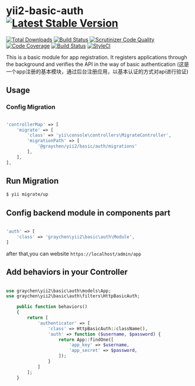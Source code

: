 # yii2-basic-auth [![Latest Stable Version](https://poser.pugx.org/graychen/yii2-basic-auth/version)](https://packagist.org/packages/graychen/yii2-basic-auth)
[![Total Downloads](https://poser.pugx.org/graychen/yii2-basic-auth/downloads)](https://packagist.org/packages/graychen/yii2-basic-auth)
[![Build Status](https://travis-ci.org/Graychen/yii2-basic-auth.svg?branch=master)](https://travis-ci.org/Graychen/yii2-basic-auth)
[![Scrutinizer Code Quality](https://scrutinizer-ci.com/g/Graychen/yii2-basic-auth/badges/quality-score.png?b=master)](https://scrutinizer-ci.com/g/Graychen/yii2-basic-auth/?branch=master)
[![Code Coverage](https://scrutinizer-ci.com/g/Graychen/yii2-basic-auth/badges/coverage.png?b=master)](https://scrutinizer-ci.com/g/Graychen/yii2-basic-auth/?branch=master)
[![Build Status](https://scrutinizer-ci.com/g/Graychen/yii2-basic-auth/badges/build.png?b=master)](https://scrutinizer-ci.com/g/Graychen/yii2-basic-auth/build-status/master)
[![StyleCI](https://styleci.io/repos/109097207/shield?branch=master)](https://styleci.io/repos/109097207)

This is a basic module for app registration. It registers applications through the background and verifies the API in the way of basic authentication
(这是一个app注册的基本模块，通过后台注册应用，以基本认证的方式对api进行验证)

## Usage

### Config Migration

```php

'controllerMap' => [
    'migrate' => [
        'class' => 'yii\console\controllers\MigrateController',
        'migrationPath' => [
            '@graychen/yii2/basic/auth/migrations'
        ],
    ],
],
```

## Run Migration

```bash
$ yii migrate/up
```

## Config backend module in components part

``` php

'auth' => [
    'class' => 'graychen\yii2\basic\auth\Module',
]
```

after that,you can website `https://localhost/admin/app`

## Add behaviors in your Controller

```php

use graychen\yii2\basic\auth\models\App;
use graychen\yii2\basic\auth\filters\HttpBasicAuth;

    public function behaviors()
    {
        return [
            'authenticator' => [
                'class' => HttpBasicAuth::className(),
                'auth' => function ($username, $password) {
                    return App::findOne([
                        'app_key' => $username,
                        'app_secret' => $password,
                    ]);
                }
            ]
        ];
    }
```
